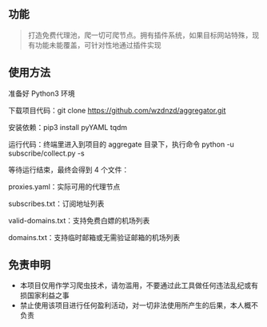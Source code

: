<!--
 * @Author: wzdnzd
 * @Date: 2022-03-06 14:51:29
 * @Description: 
 * Copyright (c) 2022 by wzdnzd, All Rights Reserved.
-->

## 功能
> 打造免费代理池，爬一切可爬节点。拥有插件系统，如果目标网站特殊，现有功能未能覆盖，可针对性地通过插件实现

## 使用方法
准备好 Python3 环境

下载项目代码：git clone https://github.com/wzdnzd/aggregator.git

安装依赖：pip3 install pyYAML tqdm

运行代码：终端里进入到项目的 aggregate 目录下，执行命令 python -u subscribe/collect.py -s

等待运行结束，最终会得到 4 个文件：

proxies.yaml：实际可用的代理节点

subscribes.txt：订阅地址列表

valid-domains.txt：支持免费白嫖的机场列表

domains.txt：支持临时邮箱或无需验证邮箱的机场列表

## 免责申明
+ 本项目仅用作学习爬虫技术，请勿滥用，不要通过此工具做任何违法乱纪或有损国家利益之事
+ 禁止使用该项目进行任何盈利活动，对一切非法使用所产生的后果，本人概不负责
